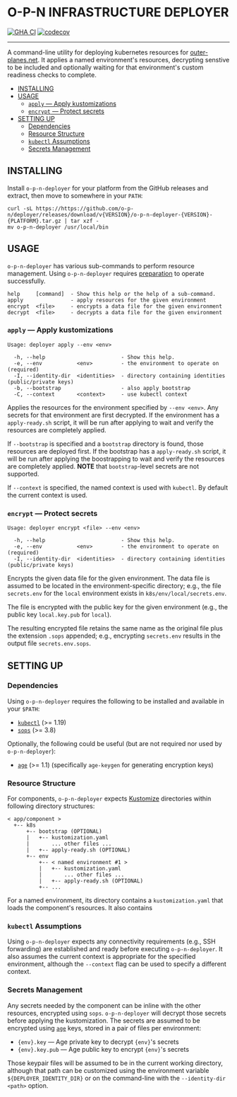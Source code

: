 # O-P-N INFRASTRUCTURE DEPLOYER

[![GHA CI](https://github.com/o-p-n/deployer/actions/workflows/ci.yaml/badge.svg?branch=main)](https://github.com/o-p-n/deployer/actions/workflows/ci.yaml?query=branch%3Amain) [![codecov](https://codecov.io/gh/o-p-n/deployer/graph/badge.svg?token=PAI2ZvxpI0)](https://codecov.io/gh/o-p-n/deployer)

---

A command-line utility for deploying kubernetes resources for
[outer-planes.net](https://outer-planes.net/). It applies a named environment's
resources, decrypting senstive to be included and optionally waiting for that
environment's custom readiness checks to complete.

- [INSTALLING](#installing)
- [USAGE](#usage)
  - [`apply` — Apply kustomizations](#apply--apply-kustomizations)
  - [`encrypt` — Protect secrets](#encrypt--protect-secrets)
- [SETTING UP](#setting-up)
  - [Dependencies](#dependencies)
  - [Resource Structure](#resource-structure)
  - [`kubectl` Assumptions](#kubectl-assumptions)
  - [Secrets Management](#secrets-management)

## INSTALLING

Install `o-p-n-deployer` for your platform from the GitHub releases and extract, then move to somewhere in your `PATH`:

```
curl -sL https://https://github.com/o-p-n/deployer/releases/download/v{VERSION}/o-p-n-deployer-{VERSION}-{PLATFORM}.tar.gz | tar xzf -
mv o-p-n-deployer /usr/local/bin
```

## USAGE

`o-p-n-deployer` has various sub-commands to perform resource management. Using
`o-p-n-deployer` requires [preparation](#setting-up) to operate successfully.

```
help     [command]  - Show this help or the help of a sub-command.
apply               - apply resources for the given environment
encrypt  <file>     - encrypts a data file for the given environment
decrypt  <file>     - decrypts a data file for the given environment
```

### `apply` — Apply kustomizations

```
Usage: deployer apply --env <env>

  -h, --help                        - Show this help.
  -e, --env           <env>         - the environment to operate on                          (required)
  -I, --identity-dir  <identities>  - directory containing identities (public/private keys)
  -b, --bootstrap                   - also apply bootstrap
  -C, --context       <context>     - use kubectl context
```

Applies the resources for the environment specified by `--env <env>`. Any
secrets for that environment are first decrypted. If the environment has a
`apply-ready.sh` script, it will be run after applying to wait and verify the
resources are completely applied.

If `--bootstrap` is specified and a `bootstrap` directory is found, those
resources are deployed first. If the bootstrap has a `apply-ready.sh` script, it
will be run after applying the boostrapping to wait and verify the resources are
completely applied. **NOTE** that `bootstrap`-level secrets are not supported.

If `--context` is specified, the named context is used with `kubectl`. By
default the current context is used.

### `encrypt` — Protect secrets

```
Usage: deployer encrypt <file> --env <env>

  -h, --help                        - Show this help.
  -e, --env           <env>         - the environment to operate on                          (required)
  -I, --identity-dir  <identities>  - directory containing identities (public/private keys)
```

Encrypts the given data file for the given environment. The data file is assumed
to be located in the environment-specific directory; e.g., the file
`secrets.env` for the `local` environment exists in `k8s/env/local/secrets.env`.

The file is encrypted with the public key for the given environment (e.g., the
public key `local.key.pub` for `local`).

The resulting encrypted file retains the same name as the original file plus the
extension `.sops` appended; e.g., encrypting `secrets.env` results in the output
file `secrets.env.sops`.

## SETTING UP

### Dependencies

Using `o-p-n-deployer` requires the following to be installed and available in
your `$PATH`:

- [`kubectl`](https://kubectl.docs.kubernetes.io/) (>= 1.19)
- [`sops`](https://github.com/getsops/sops) (>= 3.8)

Optionally, the following could be useful (but are not required nor used by
`o-p-n-deployer`):

- [`age`](https://age-encryption.org/) (>= 1.1) (specifically `age-keygen` for
  generating encryption keys)

### Resource Structure

For components, `o-p-n-deployer` expects [Kustomize](https://kustomize.io/)
directories within following directory structures:

```
< app/component >
  +-- k8s
      +-- bootstrap (OPTIONAL) 
      |   +-- kustomization.yaml
      |       ... other files ...
      |   +-- apply-ready.sh (OPTIONAL)
      +-- env
          +-- < named environment #1 >
          |   +-- kustomization.yaml
          |       ... other files ...
          |   +-- apply-ready.sh (OPTIONAL)
          +-- ...
```

For a named environment, its directory contains a `kustomization.yaml` that
loads the component's resources. It also contains

### `kubectl` Assumptions

Using `o-p-n-deployer` expects any connectivity requirements (e.g., SSH
forwarding) are established and ready before executing `o-p-n-deployer`. It also
assumes the current context is appropriate for the specified environment,
although the `--context` flag can be used to specify a different context.

### Secrets Management

Any secrets needed by the component can be inline with the other resources,
encrypted using `sops`. `o-p-n-deployer` will decrypt those secrets before
applying the kustomization. The secrets are assumed to be encrypted using
[`age`](https://age-encryption.org/) keys, stored in a pair of files per
environment:

- `{env}.key` — Age private key to decrypt `{env}`'s secrets
- `{env}.key.pub` — Age public key to encrypt `{env}`'s secrets

Those keypair files will be assumed to be in the current working directory,
although that path can be customized using the environment variable
`${DEPLOYER_IDENTITY_DIR}` or on the command-line with the
`--identity-dir <path>` option.
